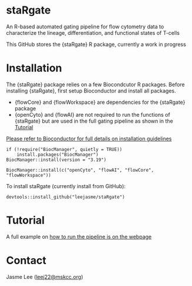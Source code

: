 # staRgate
An R-based automated gating pipeline for flow cytometry data to characterize the lineage, differentiation, and functional states of T-cells

This GitHub stores the {staRgate} R package, currently a work in progress

# Installation

The {staRgate} package relies on a few Biocondcutor R packages.
Before installing {staRgate}, first setup Bioconductor and install all packages. 

+ {flowCore} and {flowWorkspace} are dependencies for the {staRgate} package
+ {openCyto} and {flowAI} are not required to run the functions of {staRgate} but are used in the full gating pipeline as shown in the [Tutorial](https://leejasme.github.io/staRgate/articles/vignette_run_pipeline.html)

[Please refer to Bioconductor for full details on installation guidelines](https://www.bioconductor.org/install/)

```
if (!require("BiocManager", quietly = TRUE))
    install.packages("BiocManager")
BiocManager::install(version = "3.19")

BiocManager::install(c("openCyto", "flowAI", "flowCore", "flowWorkspace"))
```


To install staRgate (currently install from GitHub): 

```
devtools::install_github("leejasme/staRgate")
```

# Tutorial 

A full example on [how to run the pipeline is on the webpage](https://leejasme.github.io/staRgate/articles/vignette_run_pipeline.html)

# Contact
Jasme Lee (leej22@mskcc.org)

